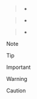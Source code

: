 >

>
>>>

>
>>
>>
>>

>>>
>>
>>>
>
>>

> * >
>   >>

> * >
>   >>
>   >>
>   >>

> * >>>
>   >>
>   >>>
>   >
>   >>

> [!NOTE]
>

> [!TIP]
>

> [!IMPORTANT]
>

> [!WARNING]
>

> [!CAUTION]
>
